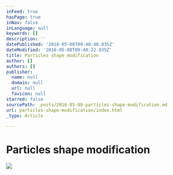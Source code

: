 ```yaml
---
inFeed: true
hasPage: true
inNav: false
inLanguage: null
keywords: []
description: ''
datePublished: '2016-05-08T09:40:40.835Z'
dateModified: '2016-05-08T09:40:22.935Z'
title: Particles shape modification
author: []
authors: []
publisher:
  name: null
  domain: null
  url: null
  favicon: null
starred: false
sourcePath: _posts/2016-05-08-particles-shape-modification.md
url: particles-shape-modification/index.html
_type: Article

---
```

# Particles shape modification
![](https://the-grid-user-content.s3-us-west-2.amazonaws.com/c3a4e418-f558-4de5-b198-0e0f8f775ca6.png)